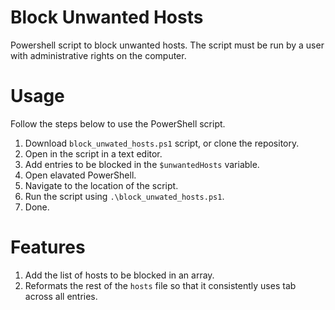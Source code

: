 # Block Unwanted Hosts
Powershell script to block unwanted hosts.  The script must be run by a user with administrative rights on the computer.

# Usage
Follow the steps below to use the PowerShell script.

1.  Download `block_unwated_hosts.ps1` script, or clone the repository.
2.  Open in the script in a text editor.
3.  Add entries to be blocked in the `$unwantedHosts` variable.
4.  Open elavated PowerShell.
5.  Navigate to the location of the script.
6.  Run the script using `.\block_unwated_hosts.ps1`.
7.  Done.

# Features
1.  Add the list of hosts to be blocked in an array.
2.  Reformats the rest of the `hosts` file so that it consistently uses tab across all entries.

